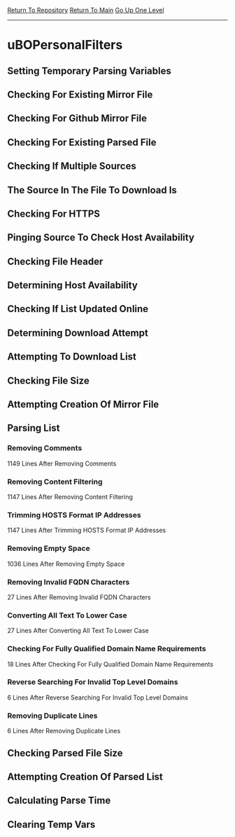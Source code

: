 [Return To Repository](https://github.com/deathbybandaid/piholeparser/)
[Return To Main](https://github.com/deathbybandaid/piholeparser/blob/master/RecentRunLogs/Mainlog.md)
[Go Up One Level](https://github.com/deathbybandaid/piholeparser/blob/master/RecentRunLogs/TopLevelScripts/30-Processing-Blacklists.md)
____________________________________
# uBOPersonalFilters
## Setting Temporary Parsing Variables
## Checking For Existing Mirror File
## Checking For Github Mirror File
## Checking For Existing Parsed File
## Checking If Multiple Sources
## The Source In The File To Download Is
## Checking For HTTPS
## Pinging Source To Check Host Availability
## Checking File Header
## Determining Host Availability
## Checking If List Updated Online
## Determining Download Attempt
## Attempting To Download List
## Checking File Size
## Attempting Creation Of Mirror File
## Parsing List
### Removing Comments
1149 Lines After Removing Comments
### Removing Content Filtering
1147 Lines After Removing Content Filtering
### Trimming HOSTS Format IP Addresses
1147 Lines After Trimming HOSTS Format IP Addresses
### Removing Empty Space
1036 Lines After Removing Empty Space
### Removing Invalid FQDN Characters
27 Lines After Removing Invalid FQDN Characters
### Converting All Text To Lower Case
27 Lines After Converting All Text To Lower Case
### Checking For Fully Qualified Domain Name Requirements
18 Lines After Checking For Fully Qualified Domain Name Requirements
### Reverse Searching For Invalid Top Level Domains
6 Lines After Reverse Searching For Invalid Top Level Domains
### Removing Duplicate Lines
6 Lines After Removing Duplicate Lines
## Checking Parsed File Size
## Attempting Creation Of Parsed List
## Calculating Parse Time
## Clearing Temp Vars
